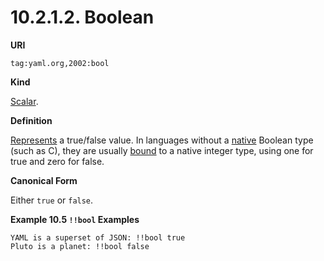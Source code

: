 # 10.2.1.2. Boolean

**URI**

`tag:yaml.org,2002:bool`

**Kind**

[Scalar](https://yaml.org/spec/1.2.2/#scalar).

**Definition**

[Represents](https://yaml.org/spec/1.2.2/#representation-graph) a true/false value. In languages without a [native](https://yaml.org/spec/1.2.2/#representing-native-data-structures) Boolean type (such as C), they are usually [bound](https://yaml.org/spec/1.2.2/#representing-native-data-structures) to a native integer type, using one for true and zero for false.

**Canonical Form**

Either `true` or `false`.

**Example 10.5 `!!bool` Examples**

```
YAML is a superset of JSON: !!bool true
Pluto is a planet: !!bool false
```